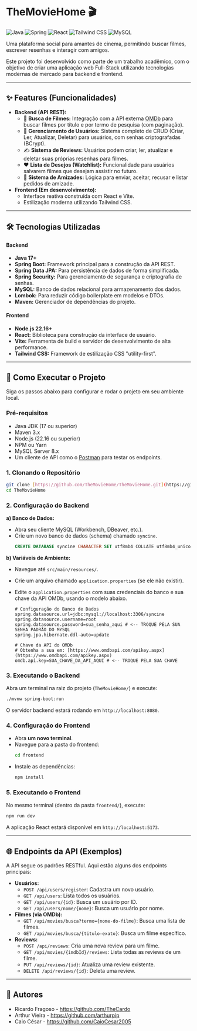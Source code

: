# TheMovieHome 🎬

![Java](https://img.shields.io/badge/Java-17%2B-blue?logo=java&logoColor=white)
![Spring](https://img.shields.io/badge/Spring_Boot-3.x-green?logo=spring&logoColor=white)
![React](https://img.shields.io/badge/React-18-blue?logo=react&logoColor=61DAFB)
![Tailwind CSS](https://img.shields.io/badge/Tailwind_CSS-3-blue?logo=tailwind-css&logoColor=38B2AC)
![MySQL](https://img.shields.io/badge/MySQL-8.x-orange?logo=mysql&logoColor=white)

Uma plataforma social para amantes de cinema, permitindo buscar filmes, escrever resenhas e interagir com amigos.

Este projeto foi desenvolvido como parte de um trabalho acadêmico, com o objetivo de criar uma aplicação web Full-Stack utilizando tecnologias modernas de mercado para backend e frontend.

---

## ✨ Features (Funcionalidades)

-   **Backend (API REST):**
    -   🔎 **Busca de Filmes:** Integração com a API externa [OMDb](https://www.omdbapi.com/) para buscar filmes por título e por termo de pesquisa (com paginação).
    -   👤 **Gerenciamento de Usuários:** Sistema completo de CRUD (Criar, Ler, Atualizar, Deletar) para usuários, com senhas criptografadas (BCrypt).
    -   ✍️ **Sistema de Reviews:** Usuários podem criar, ler, atualizar e deletar suas próprias resenhas para filmes.
    -   ❤️ **Lista de Desejos (Watchlist):** Funcionalidade para usuários salvarem filmes que desejam assistir no futuro.
    -   🤝 **Sistema de Amizades:** Lógica para enviar, aceitar, recusar e listar pedidos de amizade.
-   **Frontend (Em desenvolvimento):**
    -   Interface reativa construída com React e Vite.
    -   Estilização moderna utilizando Tailwind CSS.

---

## 🛠️ Tecnologias Utilizadas

#### **Backend**
-   **Java 17+**
-   **Spring Boot:** Framework principal para a construção da API REST.
-   **Spring Data JPA:** Para persistência de dados de forma simplificada.
-   **Spring Security:** Para gerenciamento de segurança e criptografia de senhas.
-   **MySQL:** Banco de dados relacional para armazenamento dos dados.
-   **Lombok:** Para reduzir código boilerplate em modelos e DTOs.
-   **Maven:** Gerenciador de dependências do projeto.

#### **Frontend**
-   **Node.js 22.16+**
-   **React:** Biblioteca para construção da interface de usuário.
-   **Vite:** Ferramenta de build e servidor de desenvolvimento de alta performance.
-   **Tailwind CSS:** Framework de estilização CSS "utility-first".

---

## 🚀 Como Executar o Projeto

Siga os passos abaixo para configurar e rodar o projeto em seu ambiente local.

### **Pré-requisitos**
-   Java JDK (17 ou superior)
-   Maven 3.x
-   Node.js (22.16 ou superior)
-   NPM ou Yarn
-   MySQL Server 8.x
-   Um cliente de API como o [Postman](https://www.postman.com/downloads/) para testar os endpoints.

### **1. Clonando o Repositório**
```bash
git clone [https://github.com/TheMovieHome/TheMovieHome.git](https://github.com/TheMovieHome/TheMovieHome.git)
cd TheMovieHome
```

### **2. Configuração do Backend**

**a) Banco de Dados:**
-   Abra seu cliente MySQL (Workbench, DBeaver, etc.).
-   Crie um novo banco de dados (schema) chamado `syncine`.
    ```sql
    CREATE DATABASE syncine CHARACTER SET utf8mb4 COLLATE utf8mb4_unicode_ci;
    ```

**b) Variáveis de Ambiente:**
-   Navegue até `src/main/resources/`.
-   Crie um arquivo chamado `application.properties` (se ele não existir).
-   Edite o `application.properties` com suas credenciais do banco e sua chave da API OMDb, usando o modelo abaixo.

    ```properties
    # Configuração do Banco de Dados
    spring.datasource.url=jdbc:mysql://localhost:3306/syncine
    spring.datasource.username=root
    spring.datasource.password=sua_senha_aqui # <-- TROQUE PELA SUA SENHA PADRÃO DO MYSQL
    spring.jpa.hibernate.ddl-auto=update

    # Chave da API do OMDb
    # Obtenha a sua em: [https://www.omdbapi.com/apikey.aspx](https://www.omdbapi.com/apikey.aspx)
    omdb.api.key=SUA_CHAVE_DA_API_AQUI # <-- TROQUE PELA SUA CHAVE
    ```

### **3. Executando o Backend**
Abra um terminal na raiz do projeto (`TheMovieHome/`) e execute:
```bash
./mvnw spring-boot:run
```
O servidor backend estará rodando em `http://localhost:8080`.

### **4. Configuração do Frontend**
-   Abra **um novo terminal**.
-   Navegue para a pasta do frontend:
    ```bash
    cd frontend
    ```
-   Instale as dependências:
    ```bash
    npm install
    ```

### **5. Executando o Frontend**
No mesmo terminal (dentro da pasta `frontend/`), execute:
```bash
npm run dev
```
A aplicação React estará disponível em `http://localhost:5173`.

---

## 🌐 Endpoints da API (Exemplos)

A API segue os padrões RESTful. Aqui estão alguns dos endpoints principais:

-   **Usuários:**
    -   `POST /api/users/register`: Cadastra um novo usuário.
    -   `GET /api/users`: Lista todos os usuários.
    -   `GET /api/users/{id}`: Busca um usuário por ID.
    -   `GET /api/users/nome/{nome}`: Busca um usuário por nome.
-   **Filmes (via OMDb):**
    -   `GET /api/movies/busca?termo={nome-do-filme}`: Busca uma lista de filmes.
    -   `GET /api/movies/busca/{titulo-exato}`: Busca um filme específico.
-   **Reviews:**
    -   `POST /api/reviews`: Cria uma nova review para um filme.
    -   `GET /api/movies/{imdbId}/reviews`: Lista todas as reviews de um filme.
    -   `PUT /api/reviews/{id}`: Atualiza uma review existente.
    -   `DELETE /api/reviews/{id}`: Deleta uma review.

---

## 👥 Autores

-   Ricardo Fragoso - https://github.com/TheCardo
-   Arthur Vieira - https://github.com/arthurpip
-   Caio César - https://github.com/CaioCesar2005

